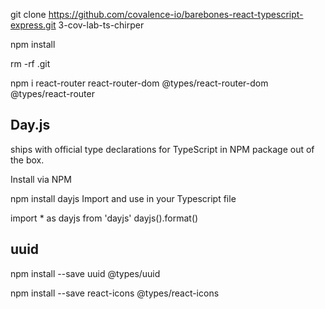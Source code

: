 git clone https://github.com/covalence-io/barebones-react-typescript-express.git 3-cov-lab-ts-chirper

npm install

rm -rf .git

npm i react-router react-router-dom @types/react-router-dom @types/react-router

## Day.js

ships with official type declarations for TypeScript in NPM package out of the box.

Install via NPM

npm install dayjs
Import and use in your Typescript file

import \* as dayjs from 'dayjs'
dayjs().format()

## uuid

npm install --save uuid @types/uuid

npm install --save react-icons @types/react-icons
